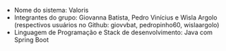  - Nome do sistema: Valoris
 - Integrantes do grupo: Giovanna Batista, Pedro Vinícius e Wisla Argolo (respectivos usuários no Github: giovvbat, pedropinho60, wislaargolo)
 - Linguagem de Programação e Stack de desenvolvimento: Java com Spring Boot